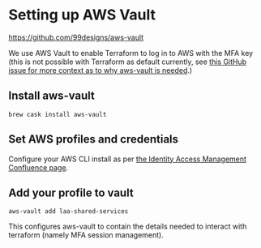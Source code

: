 # Setting up AWS Vault

https://github.com/99designs/aws-vault

We use AWS Vault to enable Terraform to log in to AWS with the MFA key (this is not possible with Terraform as default currently, see [this GitHub issue for more context as to why aws-vault is needed](https://github.com/terraform-providers/terraform-provider-aws/issues/2420).)

## Install aws-vault

`brew cask install aws-vault`

## Set AWS profiles and credentials

Configure your AWS CLI install as per [the Identity Access Management Confluence page](https://dsdmoj.atlassian.net/wiki/spaces/LM/pages/293536178/Identity+Access+Management).

## Add your profile to vault

`aws-vault add laa-shared-services`

This configures aws-vault to contain the details needed to interact with terraform (namely MFA session management).
